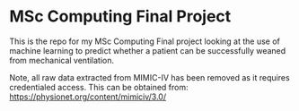 # MSc Computing Final Project

This is the repo for my MSc Computing Final project looking at the use of machine learning to predict whether a patient can be successfully weaned from mechanical ventilation.

Note, all raw data extracted from MIMIC-IV has been removed as it requires credentialed access. This can be obtained from: https://physionet.org/content/mimiciv/3.0/
